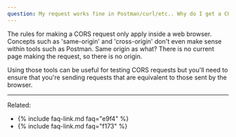 ```yaml
---
question: My request works fine in Postman/curl/etc.. Why do I get a CORS error in the browser?
---
```


The rules for making a CORS request only apply inside a web browser. Concepts such as 'same-origin' and 'cross-origin'
don't even make sense within tools such as Postman. Same origin as what? There is no current page making the request, so
there is no origin.

Using those tools can be useful for testing CORS requests but you'll need to ensure that you're sending requests that
are equivalent to those sent by the browser.

---

Related:

* {% include faq-link.md faq="e9f4" %}
* {% include faq-link.md faq="f173" %}
